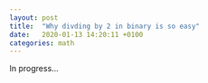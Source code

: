 ```yaml
---
layout: post
title:  "Why divding by 2 in binary is so easy"
date:   2020-01-13 14:20:11 +0100
categories: math
---
```

In progress...
